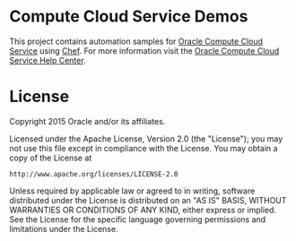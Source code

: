 # Compute Cloud Service Demos
This project contains automation samples for [Oracle Compute Cloud Service](https://cloud.oracle.com) using [Chef](https://www.chef.io).
For more information visit the [Oracle Compute Cloud Service Help Center](http://docs.oracle.com/cloud/latest/stcomputecs/compute-cloud-tutorials.html).

# License
Copyright 2015 Oracle and/or its affiliates. 
 
Licensed under the Apache License, Version 2.0 (the "License");
you may not use this file except in compliance with the License.
You may obtain a copy of the License at
 
    http://www.apache.org/licenses/LICENSE-2.0
 
Unless required by applicable law or agreed to in writing, software
distributed under the License is distributed on an "AS IS" BASIS,
WITHOUT WARRANTIES OR CONDITIONS OF ANY KIND, either express or implied.
See the License for the specific language governing permissions and
limitations under the License.
